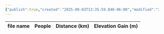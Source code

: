 ```yaml
---
{"publish":true,"created":"2025-09-03T13:35:59.840-06:00","modified":"2025-09-03T14:46:54.028-06:00","published":"2025-09-03T14:46:54.028-06:00","tags":["route"],"cssclasses":"","elevation":null,"region":null,"location":"51.252028, -116.2181695","DWYT":"Don’t do","Kane":null,"completed":false}
---
```



| file name | People | Distance (km) | Elevation Gain (m) |
| --------- | ------ | ------------- | ------------------ |